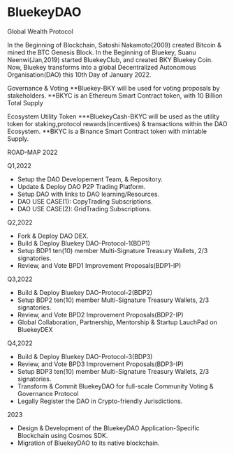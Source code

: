 # BluekeyDAO
Global Wealth Protocol

In the Beginning of Blockchain, Satoshi Nakamoto(2009) created Bitcoin & mined the BTC Genesis Block.
In the Beginning of Bluekey, Suanu Neenwi(Jan,2019) started BluekeyClub, and created BKY Bluekey Coin.
Now, Bluekey transforms into a global Decentralized Autonomous Organisation(DAO) this 10th Day of January 2022.


Governance & Voting
**Bluekey-BKY will be used for voting proposals by stakeholders.
**BKYC is an Ethereum Smart Contract token, with 10 Billion Total Supply

Ecosystem Utility Token
***BluekeyCash-BKYC will be used as the utility token for staking,protocol rewards(incentives) & transactions within the DAO Ecosystem.
**BKYC is a Binance Smart Contract token with mintable Supply.

ROAD-MAP 2022

Q1,2022
- Setup the DAO Developement Team, & Repository.
- Update & Deploy DAO P2P Trading Platform.
- Setup DAO with links to DAO learning/Resources.
- DAO USE CASE(1): CopyTrading Subscriptions.
- DAO USE CASE(2): GridTrading Subscriptions.

Q2,2022
- Fork & Deploy DAO DEX.
- Build & Deploy Bluekey DAO-Protocol-1(BDP1)
- Setup BDP1 ten(10) member Multi-Signature Treasury Wallets, 2/3 signatories.
- Review, and Vote BPD1 Improvement Proposals(BDP1-IP)

Q3,2022
- Build & Deploy Bluekey DAO-Protocol-2(BDP2)
- Setup BDP2 ten(10) member Multi-Signature Treasury Wallets, 2/3 signatories.
- Review, and Vote BPD2 Improvement Proposals(BDP2-IP)
- Global Collaboration, Partnership, Mentorship & Startup LauchPad on BluekeyDEX

Q4,2022
- Build & Deploy Bluekey DAO-Protocol-3(BDP3)
- Review, and Vote BPD3 Improvement Proposals(BDP3-IP)
- Setup BDP3 ten(10) member Multi-Signature Treasury Wallets, 2/3 signatories.
- Transform & Commit BluekeyDAO for full-scale Community Voting & Governance Protocol
- Legally Register the DAO in Crypto-friendly Jurisdictions.


2023
- Design & Development of the BluekeyDAO Application-Specific Blockchain using Cosmos SDK.
- Migration of BluekeyDAO to its native blockchain.
